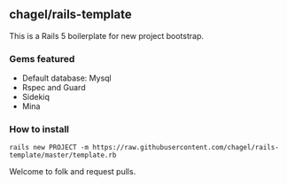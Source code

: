 ## chagel/rails-template 

This is a Rails 5 boilerplate for new project bootstrap.

### Gems featured

- Default database: Mysql
- Rspec and Guard 
- Sidekiq 
- Mina 

### How to install

`rails new PROJECT -m https://raw.githubusercontent.com/chagel/rails-template/master/template.rb`

Welcome to folk and request pulls.
